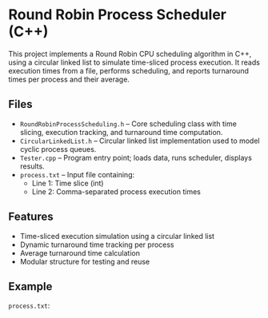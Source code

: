 # Round Robin Process Scheduler (C++)

This project implements a Round Robin CPU scheduling algorithm in C++, using a circular linked list to simulate time-sliced process execution. It reads execution times from a file, performs scheduling, and reports turnaround times per process and their average.

## Files

- `RoundRobinProcessScheduling.h` – Core scheduling class with time slicing, execution tracking, and turnaround time computation.
- `CircularLinkedList.h` – Circular linked list implementation used to model cyclic process queues.
- `Tester.cpp` – Program entry point; loads data, runs scheduler, displays results.
- `process.txt` – Input file containing:
  - Line 1: Time slice (int)
  - Line 2: Comma-separated process execution times

## Features

- Time-sliced execution simulation using a circular linked list
- Dynamic turnaround time tracking per process
- Average turnaround time calculation
- Modular structure for testing and reuse

## Example

`process.txt`:
